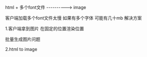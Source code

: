 html + 多个font文件 ----------> image

客户端加载多个font文件太慢 如果有多个字体 可能有几十mb
解决方案

1.客户端拿到图片 在固定的位置渲染位置

批量生成图片问题

2.html to image